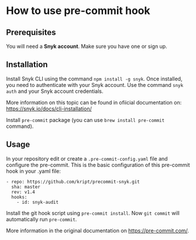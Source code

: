 # How to use pre-commit hook

## Prerequisites

You will need a **Snyk account**. Make sure you have one or sign up.

## Installation

Install Snyk CLI using the command `npm install -g snyk`. Once installed, you need to authenticate with your Snyk account. Use the command `snyk auth` and your Snyk account credentials.

More information on this topic can be found in ofiicial documentation on: https://snyk.io/docs/cli-installation/

Install `pre-commit` package (you can use `brew install pre-commit` command).

## Usage

In your repository edit or create a `.pre-commit-config.yaml` file and configure the pre-commit. This is the basic configuration of this pre-commit hook in your .yaml file:

```
- repo: https://github.com/kript/precommit-snyk.git
  sha: master
  rev: v1.4
  hooks:
    - id: snyk-audit
```

Install the git hook script using `pre-commit install`. Now `git commit` will automatically run `pre-commit`.

More information in the original documentation on https://pre-commit.com/.
